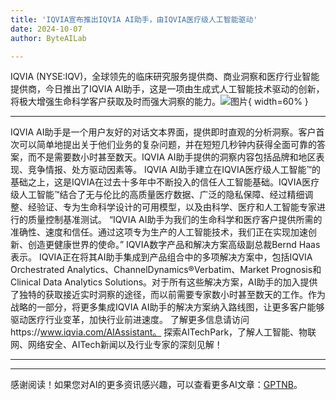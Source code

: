 ```yaml
---
title: 'IQVIA宣布推出IQVIA AI助手，由IQVIA医疗级人工智能驱动'
date: 2024-10-07
author: ByteAILab

---
```


IQVIA (NYSE:IQV)，全球领先的临床研究服务提供商、商业洞察和医疗行业智能提供商，今日推出了IQVIA AI助手，这是一项由生成式人工智能技术驱动的创新，将极大增强生命科学客户获取及时而强大洞察的能力。![图片](https://ai-techpark.com/wp-content/uploads/2024/10/IQVIA-Announces-960x540.jpg){ width=60% }

---

IQVIA AI助手是一个用户友好的对话文本界面，提供即时直观的分析洞察。客户首次可以简单地提出关于他们业务的复杂问题，并在短短几秒钟内获得全面可靠的答案，而不是需要数小时甚至数天。IQVIA AI助手提供的洞察内容包括品牌和地区表现、竞争情报、处方驱动因素等。
IQVIA AI助手建立在IQVIA医疗级人工智能™的基础之上，这是IQVIA在过去十多年中不断投入的信任人工智能基础。IQVIA医疗级人工智能™结合了无与伦比的高质量医疗数据、广泛的隐私保障、经过精细调整、经验证、专为生命科学设计的可用模型，以及由科学、医疗和人工智能专家进行的质量控制基准测试。
“IQVIA AI助手为我们的生命科学和医疗客户提供所需的准确性、速度和信任。通过这项专为生产的人工智能技术，我们正在实现加速创新、创造更健康世界的使命。” IQVIA数字产品和解决方案高级副总裁Bernd Haas表示。
IQVIA正在将其AI助手集成到产品组合中的多项解决方案中，包括IQVIA Orchestrated Analytics、ChannelDynamics®Verbatim、Market Prognosis和Clinical Data Analytics Solutions。对于所有这些解决方案，AI助手的加入提供了独特的获取接近实时洞察的途径，而以前需要专家数小时甚至数天的工作。作为战略的一部分，将更多集成IQVIA AI助手的解决方案纳入路线图，让更多客户能够驱动医疗行业变革，加快行业前进速度。
了解更多信息请访问https://www.iqvia.com/AIAssistant。
探索AITechPark，了解人工智能、物联网、网络安全、AITech新闻以及行业专家的深刻见解！

---
---
感谢阅读！如果您对AI的更多资讯感兴趣，可以查看更多AI文章：[GPTNB](https://gptnb.com)。
